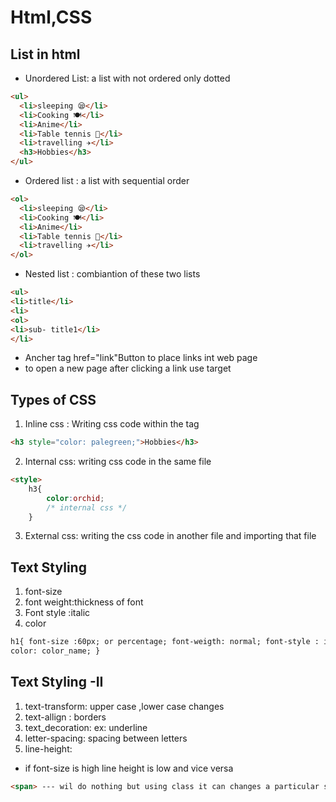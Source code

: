 # Html,CSS

## List in html

- Unordered List:
  a list with not ordered only dotted

```html
<ul>
  <li>sleeping 😪</li>
  <li>Cooking 🍽️</li>
  <li>Anime</li>
  <li>Table tennis 🏓</li>
  <li>travelling ✈️</li>
  <h3>Hobbies</h3>
</ul>
```

- Ordered list : a list with sequential order

```html
<ol>
  <li>sleeping 😪</li>
  <li>Cooking 🍽️</li>
  <li>Anime</li>
  <li>Table tennis 🏓</li>
  <li>travelling ✈️</li>
</ol>
```

- Nested list : combiantion of these two lists

```html
<ul>
<li>title</li>
<li>
<ol>
<li>sub- title1</li>
</li>
```

- Ancher tag <a>href="link"Button</a> to place links int web page
- to open a new page after clicking a link use target

## Types of CSS

1. Inline css : Writing css code within the tag

```html
<h3 style="color: palegreen;">Hobbies</h3>
```

2. Internal css: writing css code in the same file

```html
<style>
    h3{
        color:orchid;
        /* internal css */
    }

```

3. External css: writing the css code in another file and importing that file

## Text Styling

1. font-size
2. font weight:thickness of font
3. Font style :italic
4. color

```html
h1{ font-size :60px; or percentage; font-weigth: normal; font-style : italic;
color: color_name; }
```

## Text Styling -II

1. text-transform: upper case ,lower case changes
2. text-allign : borders
3. text_decoration: ex: underline
4. letter-spacing: spacing between letters
5. line-height:

- if font-size is high line height is low and vice versa

```html
<span> --- wil do nothing but using class it can changes a particular sentence in a para.
```

